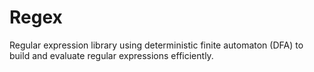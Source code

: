# Regex
Regular expression library using deterministic finite automaton (DFA)
to build and evaluate regular expressions efficiently.
